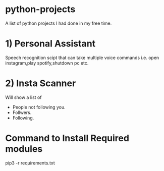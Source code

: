 # python-projects
  A list of python projects I had done in my free time.
  
# 1) Personal Assistant
Speech recognition scipt that can take multiple voice commands i.e. open instagram,play spotify,shutdown pc etc.

# 2) Insta Scanner
Will show a list of  
- People not following you.
- Follwers. 
- Following.

# Command to Install Required modules
pip3 -r requirements.txt
